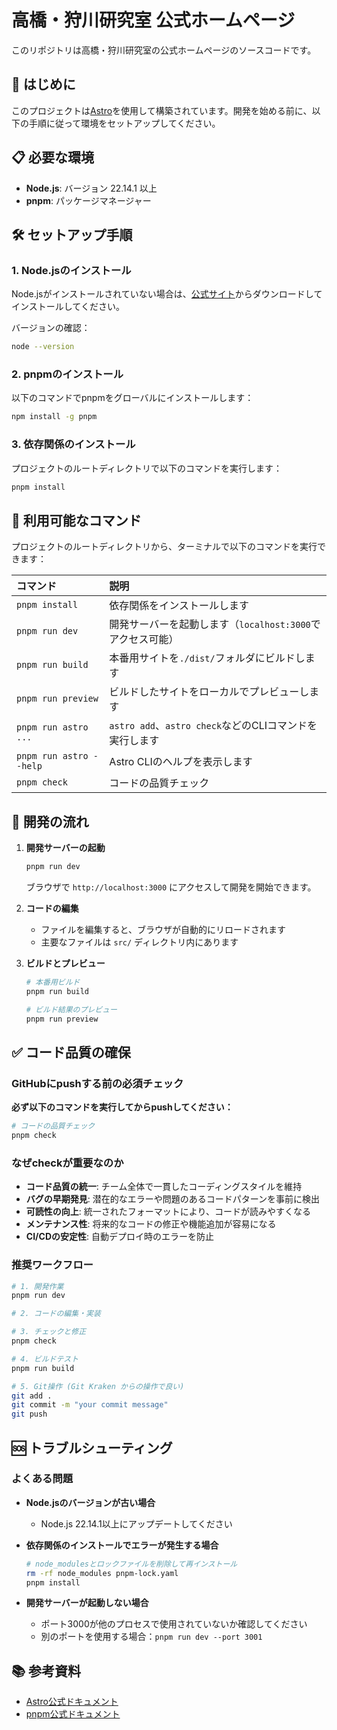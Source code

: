 # 高橋・狩川研究室 公式ホームページ

このリポジトリは高橋・狩川研究室の公式ホームページのソースコードです。

## 🚀 はじめに

このプロジェクトは[Astro](https://astro.build/)を使用して構築されています。開発を始める前に、以下の手順に従って環境をセットアップしてください。

## 📋 必要な環境

- **Node.js**: バージョン 22.14.1 以上
- **pnpm**: パッケージマネージャー

## 🛠️ セットアップ手順

### 1. Node.jsのインストール

Node.jsがインストールされていない場合は、[公式サイト](https://nodejs.org/)からダウンロードしてインストールしてください。

バージョンの確認：

```bash
node --version
```

### 2. pnpmのインストール

以下のコマンドでpnpmをグローバルにインストールします：

```bash
npm install -g pnpm
```

### 3. 依存関係のインストール

プロジェクトのルートディレクトリで以下のコマンドを実行します：

```bash
pnpm install
```

## 🧞 利用可能なコマンド

プロジェクトのルートディレクトリから、ターミナルで以下のコマンドを実行できます：

| コマンド                | 説明                                                       |
| :---------------------- | :--------------------------------------------------------- |
| `pnpm install`          | 依存関係をインストールします                               |
| `pnpm run dev`          | 開発サーバーを起動します（`localhost:3000`でアクセス可能） |
| `pnpm run build`        | 本番用サイトを`./dist/`フォルダにビルドします              |
| `pnpm run preview`      | ビルドしたサイトをローカルでプレビューします               |
| `pnpm run astro ...`    | `astro add`、`astro check`などのCLIコマンドを実行します    |
| `pnpm run astro --help` | Astro CLIのヘルプを表示します                              |
| `pnpm check`            | コードの品質チェック                                       |

## 🔧 開発の流れ

1. **開発サーバーの起動**

   ```bash
   pnpm run dev
   ```

   ブラウザで `http://localhost:3000` にアクセスして開発を開始できます。

2. **コードの編集**

   - ファイルを編集すると、ブラウザが自動的にリロードされます
   - 主要なファイルは `src/` ディレクトリ内にあります

3. **ビルドとプレビュー**

   ```bash
   # 本番用ビルド
   pnpm run build

   # ビルド結果のプレビュー
   pnpm run preview
   ```

## ✅ コード品質の確保

### GitHubにpushする前の必須チェック

**必ず以下のコマンドを実行してからpushしてください：**

```bash
# コードの品質チェック
pnpm check
```

### なぜcheckが重要なのか

- **コード品質の統一**: チーム全体で一貫したコーディングスタイルを維持
- **バグの早期発見**: 潜在的なエラーや問題のあるコードパターンを事前に検出
- **可読性の向上**: 統一されたフォーマットにより、コードが読みやすくなる
- **メンテナンス性**: 将来的なコードの修正や機能追加が容易になる
- **CI/CDの安定性**: 自動デプロイ時のエラーを防止

### 推奨ワークフロー

```bash
# 1. 開発作業
pnpm run dev

# 2. コードの編集・実装

# 3. チェックと修正
pnpm check

# 4. ビルドテスト
pnpm run build

# 5. Git操作 (Git Kraken からの操作で良い)
git add .
git commit -m "your commit message"
git push
```

## 🆘 トラブルシューティング

### よくある問題

- **Node.jsのバージョンが古い場合**

  - Node.js 22.14.1以上にアップデートしてください

- **依存関係のインストールでエラーが発生する場合**

  ```bash
  # node_modulesとロックファイルを削除して再インストール
  rm -rf node_modules pnpm-lock.yaml
  pnpm install
  ```

- **開発サーバーが起動しない場合**

  - ポート3000が他のプロセスで使用されていないか確認してください
  - 別のポートを使用する場合：`pnpm run dev --port 3001`

## 📚 参考資料

- [Astro公式ドキュメント](https://docs.astro.build/)
- [pnpm公式ドキュメント](https://pnpm.io/)
